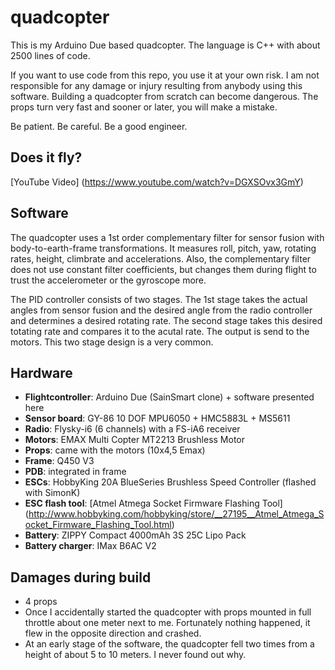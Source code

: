 # quadcopter
This is my Arduino Due based quadcopter. The language is C++ with about 2500 lines of code.

If you want to use code from this repo, you use it at your own risk. I am not responsible for any damage or injury resulting from anybody using this software. Building a quadcopter from scratch can become dangerous. The props turn very fast and sooner or later, you will make a mistake.

Be patient. Be careful. Be a good engineer.

## Does it fly?
[YouTube Video] (https://www.youtube.com/watch?v=DGXSOvx3GmY)

## Software
The quadcopter uses a 1st order complementary filter for sensor fusion with body-to-earth-frame transformations. It measures roll, pitch, yaw, rotating rates, height, climbrate and accelerations. Also, the complementary filter does not use constant filter coefficients, but changes them during flight to trust the accelerometer or the gyroscope more.

The PID controller consists of two stages. The 1st stage takes the actual angles from sensor fusion and the desired angle from the radio controller and determines a desired rotating rate. The second stage takes this desired totating rate and compares it to the acutal rate. The output is send to the motors. This two stage design is a very common.

## Hardware
- **Flightcontroller**: Arduino Due (SainSmart clone) + software presented here
- **Sensor board**: GY-86 10 DOF MPU6050 + HMC5883L + MS5611
- **Radio**: Flysky-i6 (6 channels) with a FS-iA6 receiver
- **Motors**: EMAX Multi Copter MT2213 Brushless Motor
- **Props**: came with the motors (10x4,5 Emax)
- **Frame**: Q450 V3
- **PDB**: integrated in frame
- **ESCs**: HobbyKing 20A BlueSeries Brushless Speed Controller (flashed with SimonK)
- **ESC flash tool**: [Atmel Atmega Socket Firmware Flashing Tool] (http://www.hobbyking.com/hobbyking/store/__27195__Atmel_Atmega_Socket_Firmware_Flashing_Tool.html)
- **Battery**: ZIPPY Compact 4000mAh 3S 25C Lipo Pack
- **Battery charger**: IMax B6AC V2

## Damages during build
- 4 props
- Once I accidentally started the quadcopter with props mounted in full throttle about one meter next to me. Fortunately nothing happened, it flew in the opposite direction and crashed.
- At an early stage of the software, the quadcopter fell two times from a height of about 5 to 10 meters. I never found out why.
